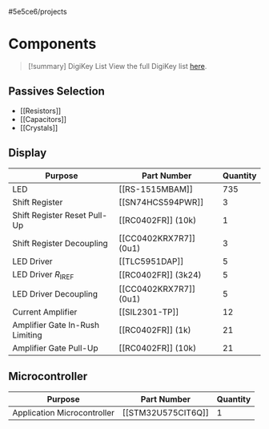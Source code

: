 #5e5ce6/projects 

# Components

> [!summary] DigiKey List
> View the full DigiKey list [here](https://www.digikey.co.nz/en/mylists/list/MLSM9W9TUP).

## Passives Selection

- [[Resistors]]
- [[Capacitors]]
- [[Crystals]]

## Display

| Purpose                         | Part Number            | Quantity |
| ------------------------------- | ---------------------- | -------- |
| LED                             | [[RS-1515MBAM]]        | 735      |
| Shift Register                  | [[SN74HCS594PWR]]      | 3        |
| Shift Register Reset Pull-Up    | [[RC0402FR]] (10k)     | 1        |
| Shift Register Decoupling       | [[CC0402KRX7R7]] (0u1) | 3        |
| LED Driver                      | [[TLC5951DAP]]         | 5        |
| LED Driver $R_\text{IREF}$      | [[RC0402FR]] (3k24)    | 5        |
| LED Driver Decoupling           | [[CC0402KRX7R7]] (0u1) | 5        |
| Current Amplifier               | [[SIL2301-TP]]         | 12       |
| Amplifier Gate In-Rush Limiting | [[RC0402FR]] (1k)      | 21       |
| Amplifier Gate Pull-Up          | [[RC0402FR]] (10k)     | 21       |

## Microcontroller

| Purpose                     | Part Number         | Quantity |
| --------------------------- | ------------------- | -------- |
| Application Microcontroller | [[STM32U575CIT6Q]] | 1         |

